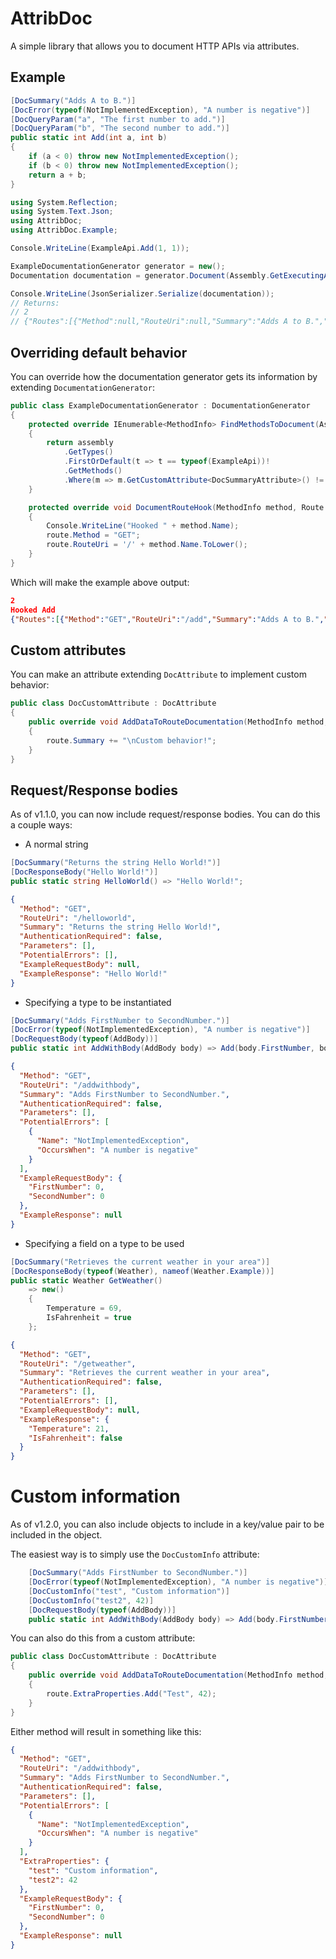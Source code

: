 # AttribDoc

A simple library that allows you to document HTTP APIs via attributes.

## Example
```csharp
[DocSummary("Adds A to B.")]
[DocError(typeof(NotImplementedException), "A number is negative")]
[DocQueryParam("a", "The first number to add.")]
[DocQueryParam("b", "The second number to add.")]
public static int Add(int a, int b)
{
    if (a < 0) throw new NotImplementedException();
    if (b < 0) throw new NotImplementedException();
    return a + b;
}
```

```csharp
using System.Reflection;
using System.Text.Json;
using AttribDoc;
using AttribDoc.Example;

Console.WriteLine(ExampleApi.Add(1, 1));

ExampleDocumentationGenerator generator = new();
Documentation documentation = generator.Document(Assembly.GetExecutingAssembly());

Console.WriteLine(JsonSerializer.Serialize(documentation));
// Returns:
// 2
// {"Routes":[{"Method":null,"RouteUri":null,"Summary":"Adds A to B.","AuthenticationRequired":false,"Parameters":[{"Name":"a","Type":1,"Summary":"The first number to add."},{"Name":"b","Type":1,"Summary":"The second number to add."}],"PotentialErrors":[{"Name":"NotImplementedException","OccursWhen":"A number is negative"}]}]}
```

## Overriding default behavior
You can override how the documentation generator gets its information by extending `DocumentationGenerator`:
```csharp
public class ExampleDocumentationGenerator : DocumentationGenerator
{
    protected override IEnumerable<MethodInfo> FindMethodsToDocument(Assembly assembly)
    {
        return assembly
            .GetTypes()
            .FirstOrDefault(t => t == typeof(ExampleApi))!
            .GetMethods()
            .Where(m => m.GetCustomAttribute<DocSummaryAttribute>() != null);
    }

    protected override void DocumentRouteHook(MethodInfo method, Route route)
    {
        Console.WriteLine("Hooked " + method.Name);
        route.Method = "GET";
        route.RouteUri = '/' + method.Name.ToLower();
    }
}
```

Which will make the example above output:

```json lines
2
Hooked Add
{"Routes":[{"Method":"GET","RouteUri":"/add","Summary":"Adds A to B.","AuthenticationRequired":false,"Parameters":[{"Name":"a","Type":1,"Summary":"The first number to add."},{"Name":"b","Type":1,"Summary":"The second number to add."}],"PotentialErrors":[{"Name":"NotImplementedException","OccursWhen":"A number is negative"}]}]}
```

## Custom attributes

You can make an attribute extending `DocAttribute` to implement custom behavior:

```csharp
public class DocCustomAttribute : DocAttribute
{
    public override void AddDataToRouteDocumentation(MethodInfo method, Route route)
    {
        route.Summary += "\nCustom behavior!";
    }
}
```

## Request/Response bodies
As of v1.1.0, you can now include request/response bodies. You can do this a couple ways:

- A normal string
```csharp
[DocSummary("Returns the string Hello World!")]
[DocResponseBody("Hello World!")]
public static string HelloWorld() => "Hello World!";
```
```json
{
  "Method": "GET",
  "RouteUri": "/helloworld",
  "Summary": "Returns the string Hello World!",
  "AuthenticationRequired": false,
  "Parameters": [],
  "PotentialErrors": [],
  "ExampleRequestBody": null,
  "ExampleResponse": "Hello World!"
}
```

- Specifying a type to be instantiated
```csharp
[DocSummary("Adds FirstNumber to SecondNumber.")]
[DocError(typeof(NotImplementedException), "A number is negative")]
[DocRequestBody(typeof(AddBody))]
public static int AddWithBody(AddBody body) => Add(body.FirstNumber, body.SecondNumber);
```
```json
{
  "Method": "GET",
  "RouteUri": "/addwithbody",
  "Summary": "Adds FirstNumber to SecondNumber.",
  "AuthenticationRequired": false,
  "Parameters": [],
  "PotentialErrors": [
    {
      "Name": "NotImplementedException",
      "OccursWhen": "A number is negative"
    }
  ],
  "ExampleRequestBody": {
    "FirstNumber": 0,
    "SecondNumber": 0
  },
  "ExampleResponse": null
}
```

- Specifying a field on a type to be used
```csharp
[DocSummary("Retrieves the current weather in your area")]
[DocResponseBody(typeof(Weather), nameof(Weather.Example))]
public static Weather GetWeather()
    => new()
    {
        Temperature = 69,
        IsFahrenheit = true
    };
```
```json
{
  "Method": "GET",
  "RouteUri": "/getweather",
  "Summary": "Retrieves the current weather in your area",
  "AuthenticationRequired": false,
  "Parameters": [],
  "PotentialErrors": [],
  "ExampleRequestBody": null,
  "ExampleResponse": {
    "Temperature": 21,
    "IsFahrenheit": false
  }
}
```

# Custom information

As of v1.2.0, you can also include objects to include in a key/value pair to be included in the object.

The easiest way is to simply use the `DocCustomInfo` attribute:

```csharp
    [DocSummary("Adds FirstNumber to SecondNumber.")]
    [DocError(typeof(NotImplementedException), "A number is negative")]
    [DocCustomInfo("test", "Custom information")]
    [DocCustomInfo("test2", 42)]
    [DocRequestBody(typeof(AddBody))]
    public static int AddWithBody(AddBody body) => Add(body.FirstNumber, body.SecondNumber);
```

You can also do this from a custom attribute:

```csharp
public class DocCustomAttribute : DocAttribute
{
    public override void AddDataToRouteDocumentation(MethodInfo method, Route route)
    {
        route.ExtraProperties.Add("Test", 42);
    }
}
```

Either method will result in something like this:

```json
{
  "Method": "GET",
  "RouteUri": "/addwithbody",
  "Summary": "Adds FirstNumber to SecondNumber.",
  "AuthenticationRequired": false,
  "Parameters": [],
  "PotentialErrors": [
    {
      "Name": "NotImplementedException",
      "OccursWhen": "A number is negative"
    }
  ],
  "ExtraProperties": {
    "test": "Custom information",
    "test2": 42
  },
  "ExampleRequestBody": {
    "FirstNumber": 0,
    "SecondNumber": 0
  },
  "ExampleResponse": null
}
```
